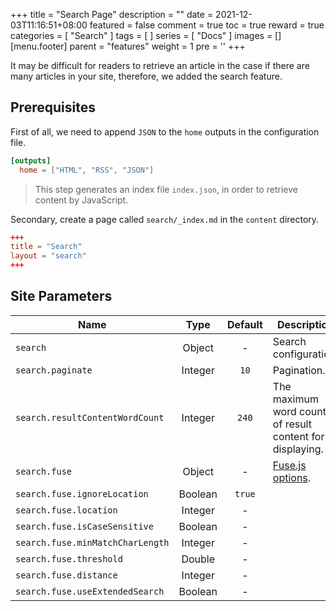 +++
title = "Search Page"
description = ""
date = 2021-12-03T11:16:51+08:00
featured = false
comment = true
toc = true
reward = true
categories = [
  "Search"
]
tags = [
]
series = [
  "Docs"
]
images = []
[menu.footer]
  parent = "features"
  weight = 1
  pre = '<i class="fas fa-fw fa-search"></i>'
+++

It may be difficult for readers to retrieve an article in the case if there are many articles in your site, therefore, we added the search feature.

<!--more-->

## Prerequisites

First of all, we need to append `JSON` to the `home` outputs in the configuration file.

```toml
[outputs]
  home = ["HTML", "RSS", "JSON"]
```

> This step generates an index file `index.json`, in order to retrieve content by JavaScript.

Secondary, create a page called `search/_index.md` in the `content` directory.

```toml
+++
title = "Search"
layout = "search"
+++
```

## Site Parameters

| Name | Type | Default | Description
|---|:-:|:-:|---
| `search` | Object | - | Search configuration.
| `search.paginate` | Integer | `10` | Pagination.
| `search.resultContentWordCount` | Integer | `240` | The maximum word count of result content for displaying.
| `search.fuse` | Object | - | [Fuse.js options](https://fusejs.io/api/options.html).
| `search.fuse.ignoreLocation` | Boolean | `true` |
| `search.fuse.location` | Integer | - |
| `search.fuse.isCaseSensitive` | Boolean | - |
| `search.fuse.minMatchCharLength` | Integer | - |
| `search.fuse.threshold` | Double | - |
| `search.fuse.distance` | Integer | - |
| `search.fuse.useExtendedSearch` | Boolean | - |
